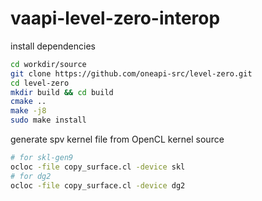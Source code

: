 # vaapi-level-zero-interop

install dependencies

```bash
cd workdir/source
git clone https://github.com/oneapi-src/level-zero.git
cd level-zero
mkdir build && cd build
cmake ..
make -j8
sudo make install
```

generate spv kernel file from OpenCL kernel source

```bash
# for skl-gen9
ocloc -file copy_surface.cl -device skl
# for dg2
ocloc -file copy_surface.cl -device dg2
```
